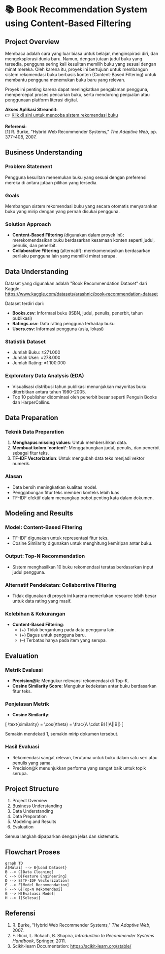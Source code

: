 # 📚 Book Recommendation System using Content-Based Filtering

## Project Overview

Membaca adalah cara yang luar biasa untuk belajar, menginspirasi diri, dan mengeksplorasi dunia baru. Namun, dengan jutaan judul buku yang tersedia, pengguna sering kali kesulitan memilih buku yang sesuai dengan minat mereka. Oleh karena itu, proyek ini bertujuan untuk membangun sistem rekomendasi buku berbasis konten (Content-Based Filtering) untuk membantu pengguna menemukan buku baru yang relevan.

Proyek ini penting karena dapat meningkatkan pengalaman pengguna, mempercepat proses pencarian buku, serta mendorong penjualan atau penggunaan platform literasi digital.

**Akses Aplikasi Streamlit:**  
👉 [Klik di sini untuk mencoba sistem rekomendasi buku](https://book-recommendation-system-with-content-based-filtering-hyfthb.streamlit.app/)

**Referensi:**  
[1] R. Burke, "Hybrid Web Recommender Systems," *The Adaptive Web*, pp. 377–408, 2007.

## Business Understanding

### Problem Statement
Pengguna kesulitan menemukan buku yang sesuai dengan preferensi mereka di antara jutaan pilihan yang tersedia.

### Goals
Membangun sistem rekomendasi buku yang secara otomatis menyarankan buku yang mirip dengan yang pernah disukai pengguna.

### Solution Approach
- **Content-Based Filtering** (digunakan dalam proyek ini): merekomendasikan buku berdasarkan kesamaan konten seperti judul, penulis, dan penerbit.
- **Collaborative Filtering** (alternatif): merekomendasikan berdasarkan perilaku pengguna lain yang memiliki minat serupa.

## Data Understanding

Dataset yang digunakan adalah "Book Recommendation Dataset" dari Kaggle:  
https://www.kaggle.com/datasets/arashnic/book-recommendation-dataset

Dataset terdiri dari:
- **Books.csv**: Informasi buku (ISBN, judul, penulis, penerbit, tahun publikasi)
- **Ratings.csv**: Data rating pengguna terhadap buku
- **Users.csv**: Informasi pengguna (usia, lokasi)

### Statistik Dataset
- Jumlah Buku: ±271.000
- Jumlah User: ±278.000
- Jumlah Rating: ±1.100.000

### Exploratory Data Analysis (EDA)
- Visualisasi distribusi tahun publikasi menunjukkan mayoritas buku diterbitkan antara tahun 1980–2005.
- Top 10 publisher didominasi oleh penerbit besar seperti Penguin Books dan HarperCollins.

## Data Preparation

### Teknik Data Preparation
1. **Menghapus missing values**: Untuk membersihkan data.
2. **Membuat kolom 'content'**: Menggabungkan judul, penulis, dan penerbit sebagai fitur teks.
3. **TF-IDF Vectorization**: Untuk mengubah data teks menjadi vektor numerik.

### Alasan
- Data bersih meningkatkan kualitas model.
- Penggabungan fitur teks memberi konteks lebih luas.
- TF-IDF efektif dalam menangkap bobot penting kata dalam dokumen.

## Modeling and Results

### Model: Content-Based Filtering
- TF-IDF digunakan untuk representasi fitur teks.
- Cosine Similarity digunakan untuk menghitung kemiripan antar buku.

### Output: Top-N Recommendation
- Sistem menghasilkan 10 buku rekomendasi teratas berdasarkan input judul pengguna.

### Alternatif Pendekatan: Collaborative Filtering
- Tidak digunakan di proyek ini karena memerlukan resource lebih besar untuk data rating yang masif.

### Kelebihan & Kekurangan
- **Content-Based Filtering**:
  - (+) Tidak bergantung pada data pengguna lain.
  - (+) Bagus untuk pengguna baru.
  - (–) Terbatas hanya pada item yang serupa.

## Evaluation

### Metrik Evaluasi
- **Precision@k**: Mengukur relevansi rekomendasi di Top-K.
- **Cosine Similarity Score**: Mengukur kedekatan antar buku berdasarkan fitur teks.

### Penjelasan Metrik
- **Cosine Similarity**:

\[ \text{similarity} = \cos(\theta) = \frac{A \cdot B}{\|A\|\|B\|} \]

Semakin mendekati 1, semakin mirip dokumen tersebut.

### Hasil Evaluasi
- Rekomendasi sangat relevan, terutama untuk buku dalam satu seri atau penulis yang sama.
- Precision@k menunjukkan performa yang sangat baik untuk topik serupa.

## Project Structure

1. Project Overview
2. Business Understanding
3. Data Understanding
4. Data Preparation
5. Modeling and Results
6. Evaluation

Semua langkah dipaparkan dengan jelas dan sistematis.

## Flowchart Proses

```mermaid
graph TD
A[Mulai] --> B{Load Dataset}
B --> C[Data Cleaning]
C --> D[Feature Engineering]
D --> E[TF-IDF Vectorization]
E --> F[Model Recommendation]
F --> G[Top-N Rekomendasi]
G --> H[Evaluasi Model]
H --> I[Selesai]
```

## Referensi

1. R. Burke, "Hybrid Web Recommender Systems," *The Adaptive Web*, 2007.  
2. F. Ricci, L. Rokach, B. Shapira, *Introduction to Recommender Systems Handbook*, Springer, 2011.  
3. Scikit-learn Documentation: https://scikit-learn.org/stable/

